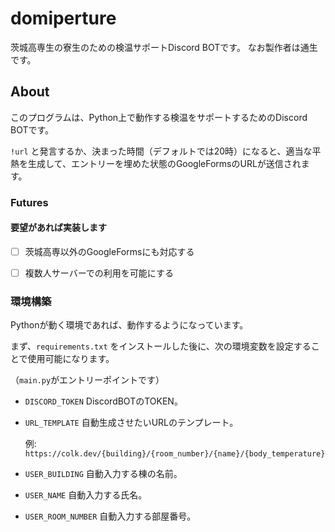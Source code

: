 # domiperture
茨城高専生の寮生のための検温サポートDiscord BOTです。 なお製作者は通生です。



## About	

このプログラムは、Python上で動作する検温をサポートするためのDiscord BOTです。	

`!url` と発言するか、決まった時間（デフォルトでは20時）になると、適当な平熱を生成して、エントリーを埋めた状態のGoogleFormsのURLが送信されます。	



### Futures	

#### 要望があれば実装します	

- [ ] 茨城高専以外のGoogleFormsにも対応する	
- [ ] 複数人サーバーでの利用を可能にする	



### 環境構築	

Pythonが動く環境であれば、動作するようになっています。	

まず、`requirements.txt` をインストールした後に、次の環境変数を設定することで使用可能になります。	

（`main.py`がエントリーポイントです）	



- `DISCORD_TOKEN` DiscordBOTのTOKEN。	

- `URL_TEMPLATE` 自動生成させたいURLのテンプレート。	

  例: `https://colk.dev/{building}/{room_number}/{name}/{body_temperature}`	

- `USER_BUILDING` 自動入力する棟の名前。	

- `USER_NAME` 自動入力する氏名。	

- `USER_ROOM_NUMBER` 自動入力する部屋番号。	

